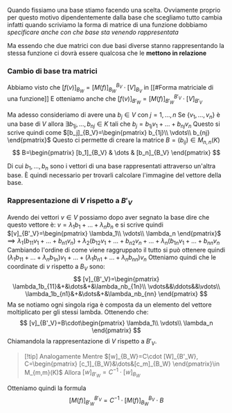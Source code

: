 Quando fissiamo una base stiamo facendo una scelta. Ovviamente proprio per questo motivo dipendentemente dalla base che scegliamo tutto cambia infatti quando scriviamo la forma di matrice di una funzione dobbiamo *specificare anche con che base sta venendo rappresentata*

Ma essendo che due matrici con due basi diverse stanno rappresentando la stessa funzione ci dovrà essere qualcosa che le **mettono in relazione**
### Cambio di base tra matrici
Abbiamo visto che $[f(v)]_{B_W}=[M(f)]^{B_V}_{B_W}\cdot [V]_{B_V}$ in [[#Forma matriciale di una funzione]]
E otteniamo anche che $[f(v)]_{B'_W}=[M(f)]^{B'_V}_{B'_W}\cdot [V]_{B'_V}$

Ma adesso consideriamo di avere una $b_j \in V$ con $j=1,\dots, n$
Se $\{v_1,\dots, v_n\}$ è una base di $V$ allora 
$\exists b_{1j},\dots,b_{nj}\in K$ tali che $b_j=b_{1j}v_1+\dots+b_{nj}v_n$
Questo si scrive quindi come $[b_j]_{B_V}=\begin{pmatrix} b_{1j}\\ \vdots\\ b_{nj} \end{pmatrix}$
Questo ci permette di creare la matrice $B=(b_{ij})\in M_{n,n}(K)$
$$
B=\begin{pmatrix}
	[b_1]_{B_V} & \dots & [b_n]_{B_V}
\end{pmatrix}
$$

Di cui $b_1,\dots, b_n$ sono i vettori di una base rappresentati attraverso un'altra base.
È quindi necessario per trovarli calcolare l'immagine del vettore della base.
### Rappresentazione di $V$ rispetto a $B'_V$
Avendo dei vettori $v\in V$ possiamo dopo aver segnato la base dire che questo vettore è: 
$v=\lambda_1 b_1+\dots + \lambda_nb_n$ e si scrive quindi $[v]_{B'_V}=\begin{pmatrix} \lambda_1\\ \vdots\\ \lambda_n \end{pmatrix}$ 
$\implies \lambda_1(b_{11}v_1 +\dots+b_{n1}v_n)+\lambda_2(b_{12}v_1+\dots+b_{n2}v_n+\dots+\lambda_n(b_{1n}v_1+\dots+b_{nn}v_n$
Cambiando l'ordine di come viene raggruppato il tutto si può ottenere quindi
$(\lambda_1b_{11}+\dots+\lambda_nb_{1n})v_1+\dots+(\lambda_1b_{n1}+\dots+\lambda_nb_{nn})v_n$
Otteniamo quindi che le coordinate di $v$ rispetto a $B_V$ sono:
$$
[v]_{B'_V}=\begin{pmatrix}
	\lambda_1b_{11}&+&\dots&+&\lambda_nb_{1n}\\
	\vdots&&\ddots&&\vdots\\
	\lambda_1b_{n1}&+&\dots&+&\lambda_nb_{nn}
\end{pmatrix}
$$
Ma se notiamo ogni singola riga è composta da un elemento del vettore moltiplicato per gli stessi lambda. Ottenendo che:
$$
[v]_{B'_V}=B\cdot\begin{pmatrix}
	\lambda_1\\
	\vdots\\
	\lambda_n
\end{pmatrix}
$$
Chiamandola la rappresentazione di $V$ rispetto a $B'_{V}$.

> [!tip] Analogamente
> Mentre $[w]_{B_W}=C\cdot [W]_{B'_W}, C=\begin{pmatrix} [c_1]_{B_W}&\dots&[c_m]_{B_W} \end{pmatrix}\in M_{m,m}(K)$
> Allora $[w]_{B'_W}=C^{-1}\cdot [w]_{B_W}$

Otteniamo quindi la formula 
$$
[M(f)]^{B'_V}_{B'_W}=C^{-1}\cdot[M(f)]^{B_V}_{B_W}\cdot B
$$
